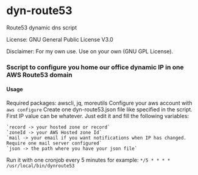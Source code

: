 # dyn-route53
Route53 dynamic dns script

License: GNU General Public License V3.0

Disclaimer: For my own use. Use on your own (GNU GPL License).

### Sscript to configure you home our office dynamic IP in one AWS Route53 domain

#### Usage
Required packages: awscli, jq, moreutils
Configure your aws account with `aws configure`
Create one dyn-route53.json file like specified in the script. First IP value can be whatever.
Just edit it and fill the following variables:

	`record -> your hosted zone or record`
	`zoneId -> your AWS Hosted zone Id`
	`mail -> your email if you want notifications when IP has changed. Require one mail server configured`
	`json -> the path where you have your json file`

Run it with one cronjob every 5 minutes for example:
	`*/5 * * * * /usr/local/bin/dynroute53`
